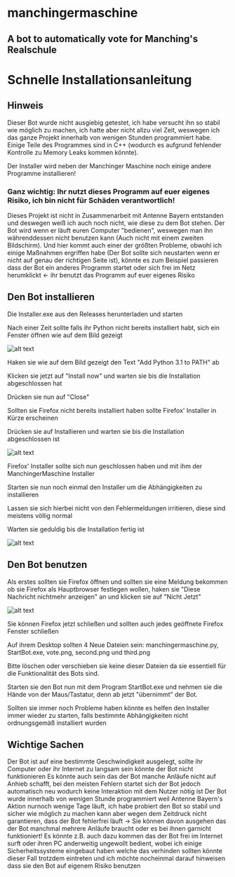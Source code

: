 # manchingermaschine
## A bot to automatically vote for Manching's Realschule

# Schnelle Installationsanleitung
## Hinweis
Dieser Bot wurde nicht ausgiebig getestet, ich habe versucht ihn so stabil wie möglich zu machen, ich hatte aber nicht allzu viel Zeit, weswegen ich das ganze Projekt innerhalb von wenigen Stunden programmiert habe.
Einige Teile des Programmes sind in C++ (wodurch es aufgrund fehlender Kontrolle zu Memory Leaks kommen könnte).

Der Installer wird neben der Manchinger Maschine noch einige andere Programme installieren!

### Ganz wichtig: Ihr nutzt dieses Programm auf euer eigenes Risiko, ich bin nicht für Schäden verantwortlich!
Dieses Projekt ist nicht in Zusammenarbeit mit Antenne Bayern entstanden und deswegen weiß ich auch noch nicht, wie diese zu dem Bot stehen.
Der Bot wird wenn er läuft euren Computer "bedienen", weswegen man ihn währenddessen nicht benutzen kann (Auch nicht mit einem zweiten Bildschirm).
Und hier kommt auch einer der größten Probleme, obwohl ich einige Maßnahmen ergriffen habe (Der Bot sollte sich neustarten wenn er nicht auf genau der richtigen Seite ist), könnte es zum Beispiel passieren dass der Bot ein anderes Programm startet oder sich frei im Netz herumklickt <- ihr benutzt das Programm auf euer eigenes Risiko

## Den Bot installieren
Die Installer.exe aus den Releases herunterladen und starten

Nach einer Zeit sollte falls ihr Python nicht bereits installiert habt, sich ein Fenster öffnen wie auf dem Bild gezeigt

![alt text](https://github.com/JonschDEV/manchingermaschine/blob/main/exact0.jpg?raw=true)

Haken sie wie auf dem Bild gezeigt den Text "Add Python 3.1 to PATH" ab

Klicken sie jetzt auf "Install now" und warten sie bis die Installation abgeschlossen hat

Drücken sie nun auf "Close"

Sollten sie Firefox nicht bereits installiert haben sollte Firefox' Installer in Kürze erscheinen

Drücken sie auf Installieren und warten sie bis die Installation abgeschlossen ist

![alt text](https://github.com/JonschDEV/manchingermaschine/blob/main/exact1.jpg?raw=true)

Firefox' Installer sollte sich nun geschlossen haben und mit ihm der ManchingerMaschine Installer

Starten sie nun noch einmal den Installer um die Abhängigkeiten zu installieren

Lassen sie sich hierbei nicht von den Fehlermeldungen irritieren, diese sind meistens völlig normal

Warten sie geduldig bis die Installation fertig ist

![alt text](https://github.com/JonschDEV/manchingermaschine/blob/main/exact2.jpg?raw=true)

## Den Bot benutzen

Als erstes sollten sie Firefox öffnen und sollten sie eine Meldung bekommen ob sie Firefox als Hauptbrowser festlegen wollen, haken sie "Diese Nachricht nichtmehr anzeigen" an und klicken sie auf "Nicht Jetzt"

![alt text](https://github.com/JonschDEV/manchingermaschine/blob/main/exact3.jpg?raw=true)

Sie können Firefox jetzt schließen und sollten auch jedes geöffnete Firefox Fenster schließen

Auf ihrem Desktop sollten 4 Neue Dateien sein: manchingermaschine.py, StartBot.exe, vote.png, second.png und third.png

Bitte löschen oder verschieben sie keine dieser Dateien da sie essentiell für die Funktionalität des Bots sind.

Starten sie den Bot nun mit dem Program StartBot.exe und nehmen sie die Hände von der Maus/Tastatur, denn ab jetzt "übernimmt" der Bot.

Sollten sie immer noch Probleme haben könnte es helfen den Installer immer wieder zu starten, falls bestimmte Abhängigkeiten nicht ordnungsgemäß installiert wurden

## Wichtige Sachen
Der Bot ist auf eine bestimmte Geschwindigkeit ausgelegt, sollte ihr Computer oder ihr Internet zu langsam sein
könnte der Bot nicht funktionieren
Es könnte auch sein das der Bot manche Anläufe nicht auf Anhieb schafft, bei den meisten Fehlern startet sich
der Bot jedoch automatisch neu wodurch keine Interaktion mit dem Nutzer nötig ist
Der Bot wurde innerhalb von wenigen Stunde programmiert weil Antenne Bayern's Aktion nurnoch wenige Tage läuft, ich habe probiert den Bot so stabil und sicher wie möglich zu machen kann aber wegen dem Zeitdruck nicht garantieren, dass der Bot fehlerfrei läuft -> Sie können davon ausgehen das der Bot manchmal mehrere Anläufe braucht oder es bei ihnen garnicht funktioniert! Es könnte z.B. auch dazu kommen das der Bot frei im Internet surft oder ihren PC anderweitig ungewollt bedient, wobei ich einige Sicherheitssysteme eingebaut haben welche das verhinden sollten könnte dieser Fall trotzdem eintreten und ich möchte nocheinmal darauf hinweisen dass sie den Bot auf eigenem Risiko benutzen
